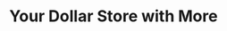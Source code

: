 ---
title: "Your Dollar Store with More"
url: /vancouver/your-dollar-store-with-more/
shop: variety store
---